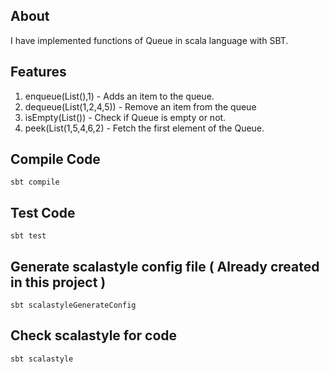 ## About
I have implemented functions of Queue in scala language with SBT.

## Features
1. enqueue(List(),1) - Adds an item to the queue.
1. dequeue(List(1,2,4,5)) - Remove an item from the queue
1. isEmpty(List()) - Check if Queue is empty or not.
1. peek(List(1,5,4,6,2) - Fetch the first element of the Queue.

## Compile Code
```
sbt compile
```

## Test Code
```
sbt test
```

## Generate scalastyle config file ( Already created in this project )
```
sbt scalastyleGenerateConfig
```

## Check scalastyle for code
```
sbt scalastyle 
